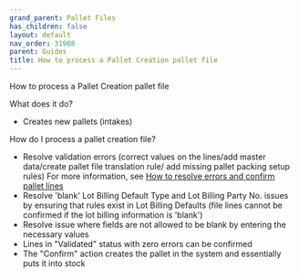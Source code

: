 ```yaml
---
grand_parent: Pallet Files
has_children: false
layout: default
nav_order: 31908
parent: Guides
title: How to process a Pallet Creation pallet file
---
```


How to process a Pallet Creation pallet file

What does it do?

* Creates new pallets (intakes)




How do I process a pallet creation file?

* Resolve validation errors (correct values on the lines/add master data/create pallet file translation rule/ add missing pallet packing setup rules) For more information, see [How to resolve errors and confirm pallet lines](/articles/Stock%20and%20Logistics/Pallet%20Files/Guides/How%20to%20resolve%20errors%20and%20confirm%20pallet%20lines)
* Resolve 'blank' Lot Billing Default Type and Lot Billing Party No. issues by ensuring that rules exist in Lot Billing Defaults (file lines cannot be confirmed if the lot billing information is 'blank')
* Resolve issue where fields are not allowed to be blank by entering the necessary values
* Lines in "Validated" status with zero errors can be confirmed
* The "Confirm" action creates the pallet in the system and essentially puts it into stock